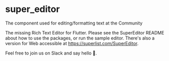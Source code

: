 # super_editor
The component used for editing/formatting text at the Community

The missing Rich Text Editor for Flutter. Please see the SuperEditor README about how to use the packages, or run the sample editor. There's also a version for Web accessible at https://superlist.com/SuperEditor.

Feel free to join us on Slack and say hello 👋.
